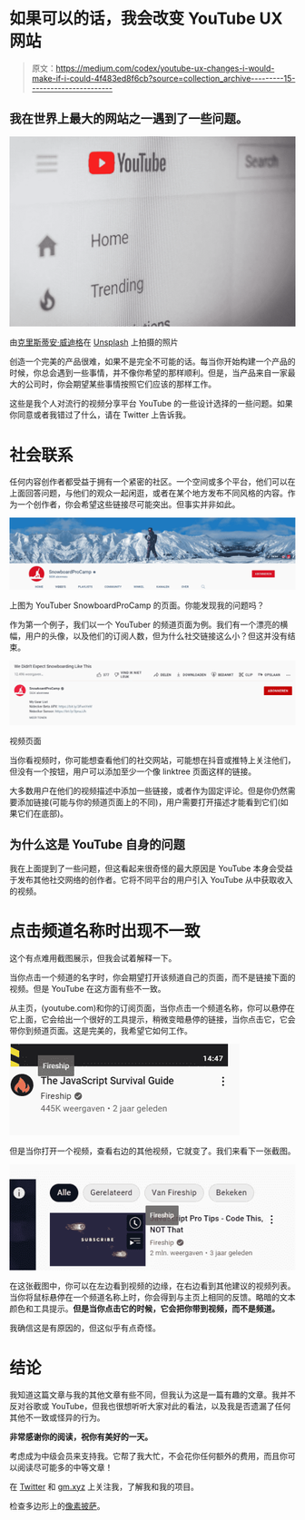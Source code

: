 # 如果可以的话，我会改变 YouTube UX 网站

> 原文：<https://medium.com/codex/youtube-ux-changes-i-would-make-if-i-could-4f483ed8f6cb?source=collection_archive---------15----------------------->

## 我在世界上最大的网站之一遇到了一些问题。

![](img/2f338c811715623868fa3f6681189e91.png)

由[克里斯蒂安·威迪格](https://unsplash.com/@christianw?utm_source=unsplash&utm_medium=referral&utm_content=creditCopyText)在 [Unsplash](https://unsplash.com/s/photos/youtube?utm_source=unsplash&utm_medium=referral&utm_content=creditCopyText) 上拍摄的照片

创造一个完美的产品很难，如果不是完全不可能的话。每当你开始构建一个产品的时候，你总会遇到一些事情，并不像你希望的那样顺利。但是，当产品来自一家最大的公司时，你会期望某些事情按照它们应该的那样工作。

这些是我个人对流行的视频分享平台 YouTube 的一些设计选择的一些问题。如果你同意或者我错过了什么，请在 Twitter 上告诉我。

# 社会联系

任何内容创作者都受益于拥有一个紧密的社区。一个空间或多个平台，他们可以在上面回答问题，与他们的观众一起闲逛，或者在某个地方发布不同风格的内容。作为一个创作者，你会希望这些链接尽可能突出。但事实并非如此。

![](img/50b68db35cd678005df512c1b8c38448.png)

上图为 YouTuber SnowboardProCamp 的页面。你能发现我的问题吗？

作为第一个例子，我们以一个 YouTuber 的频道页面为例。我们有一个漂亮的横幅，用户的头像，以及他们的订阅人数，但为什么社交链接这么小？但这并没有结束。

![](img/b22c1c1c31925efaa15f7bbb7833e49f.png)

视频页面

当你看视频时，你可能想查看他们的社交网站，可能想在抖音或推特上关注他们，但没有一个按钮，用户可以添加至少一个像 linktree 页面这样的链接。

大多数用户在他们的视频描述中添加一些链接，或者作为固定评论。但是你仍然需要添加链接(可能与你的频道页面上的不同)，用户需要打开描述才能看到它们(如果它们在底部)。

## 为什么这是 YouTube 自身的问题

我在上面提到了一些问题，但这看起来很奇怪的最大原因是 YouTube 本身会受益于发布其他社交网络的创作者。它将不同平台的用户引入 YouTube 从中获取收入的视频。

# 点击频道名称时出现不一致

这个有点难用截图展示，但我会试着解释一下。

当你点击一个频道的名字时，你会期望打开该频道自己的页面，而不是链接下面的视频。但是 YouTube 在这方面有些不一致。

从主页，(youtube.com)和你的订阅页面，当你点击一个频道名称，你可以悬停在它上面，它会给出一个很好的工具提示，稍微变暗悬停的链接，当你点击它，它会带你到频道页面。这是完美的，我希望它如何工作。

![](img/e805574f025012baa1ba3f593ead2195.png)

但是当你打开一个视频，查看右边的其他视频，它就变了。我们来看下一张截图。

![](img/afa826b43c1ecb34f475e5fe8287fa6e.png)

在这张截图中，你可以在左边看到视频的边缘，在右边看到其他建议的视频列表。当你将鼠标悬停在一个频道名称上时，你会得到与主页上相同的反馈。略暗的文本颜色和工具提示。**但是当你点击它的时候，它会把你带到视频，而不是频道。**

我确信这是有原因的，但这似乎有点奇怪。

# 结论

我知道这篇文章与我的其他文章有些不同，但我认为这是一篇有趣的文章。我并不反对谷歌或 YouTube，但我也很想听听大家对此的看法，以及我是否遗漏了任何其他不一致或怪异的行为。

**非常感谢你的阅读，祝你有美好的一天。**

考虑成为中级会员来支持我。它帮了我大忙，不会花你任何额外的费用，而且你可以阅读尽可能多的中等文章！

在 [Twitter](https://twitter.com/0xmbvissers) 和 [gm.xyz](https://gm.xyz/u/mbvissers.eth) 上关注我，了解我和我的项目。

检查多边形上的[像素披萨](https://www.pixel-pizzas.com/)。